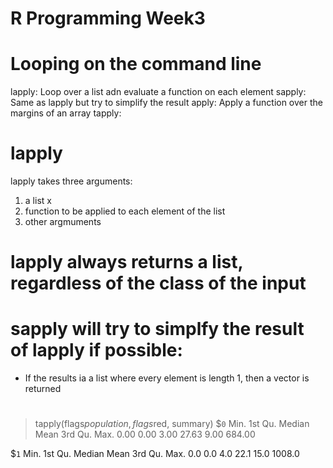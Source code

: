 # R Programming Week3

# Looping on the command line
lapply: Loop over a list adn evaluate a function on each element
sapply: Same as lapply but try to simplify the result
apply: Apply a function over the margins of an array
tapply: 

# lapply 
lapply takes three arguments: 
1. a list x
2. function to be applied to each element of the list
3. other argmuments

# lapply always returns a list, regardless of the class of the input

# sapply will try to simplfy the result of lapply if possible:
* If the results ia a list where every element is length 1, then a vector is returned

# 



> tapply(flags$population, flags$red, summary)
$`0`
   Min. 1st Qu.  Median    Mean 3rd Qu.    Max. 
   0.00    0.00    3.00   27.63    9.00  684.00 

$`1`
   Min. 1st Qu.  Median    Mean 3rd Qu.    Max. 
    0.0     0.0     4.0    22.1    15.0  1008.0 